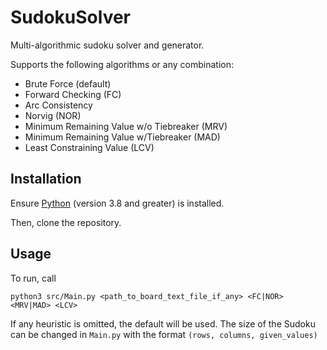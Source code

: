 # SudokuSolver
Multi-algorithmic sudoku solver and generator.

Supports the following algorithms or any combination:
- Brute Force (default)
- Forward Checking (FC)
- Arc Consistency
- Norvig (NOR)
- Minimum Remaining Value w/o Tiebreaker (MRV)
- Minimum Remaining Value w/Tiebreaker (MAD)
- Least Constraining Value (LCV)

## Installation
Ensure [Python](https://www.python.org/downloads/) (version 3.8 and greater) is installed.

Then, clone the repository.

## Usage
To run, call
```
python3 src/Main.py <path_to_board_text_file_if_any> <FC|NOR> <MRV|MAD> <LCV>
```

If any heuristic is omitted, the default will be used. 
The size of the Sudoku can be changed in `Main.py` with the format `(rows, columns, given_values)`
